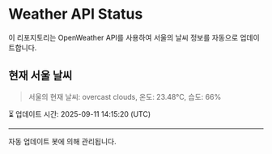 
# Weather API Status

이 리포지토리는 OpenWeather API를 사용하여 서울의 날씨 정보를 자동으로 업데이트합니다.

## 현재 서울 날씨
> 서울의 현재 날씨: overcast clouds, 온도: 23.48°C, 습도: 66%

⏳ 업데이트 시간: 2025-09-11 14:15:20 (UTC)

---
자동 업데이트 봇에 의해 관리됩니다.
